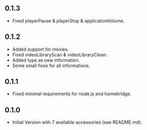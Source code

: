 ## 0.1.3

* Fixed playerPause & playerStop & applicationVolume.

## 0.1.2

* Added support for movies.
* Fixed videoLibraryScan & videoLibraryClean.
* Added type as new information.
* Some small fixes for all informations.

## 0.1.1

* Fixed minimal requirements for node.js and homebridge.

## 0.1.0

* Initial Version with 7 available accessories (see README.md).